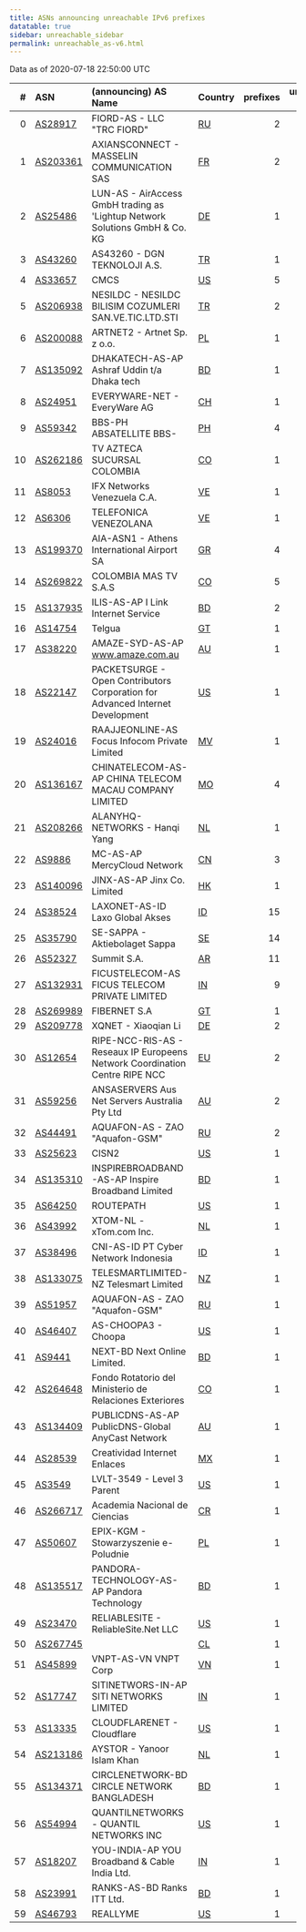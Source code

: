 ```yaml
---
title: ASNs announcing unreachable IPv6 prefixes
datatable: true
sidebar: unreachable_sidebar
permalink: unreachable_as-v6.html
---
```


Data as of 2020-07-18 22:50:00 UTC

<div class="datatable-begin"></div>

|   # | ASN                                      | (announcing) AS Name                                                            | Country                      |   prefixes |   unreachable /48s |
|----:|:-----------------------------------------|:--------------------------------------------------------------------------------|:-----------------------------|-----------:|-------------------:|
|   0 | [AS28917](unreachable_AS28917-v6.html)   | FIORD-AS - LLC "TRC FIORD"                                                      | [RU](unreachable_ru-v6.html) |          2 |             524289 |
|   1 | [AS203361](unreachable_AS203361-v6.html) | AXIANSCONNECT - MASSELIN COMMUNICATION SAS                                      | [FR](unreachable_fr-v6.html) |          2 |             524288 |
|   2 | [AS25486](unreachable_AS25486-v6.html)   | LUN-AS - AirAccess GmbH trading as 'Lightup Network Solutions GmbH &amp; Co. KG | [DE](unreachable_de-v6.html) |          1 |             524288 |
|   3 | [AS43260](unreachable_AS43260-v6.html)   | AS43260 - DGN TEKNOLOJI A.S.                                                    | [TR](unreachable_tr-v6.html) |          1 |             524288 |
|   4 | [AS33657](unreachable_AS33657-v6.html)   | CMCS                                                                            | [US](unreachable_us-v6.html) |          5 |             327680 |
|   5 | [AS206938](unreachable_AS206938-v6.html) | NESILDC - NESILDC BILISIM COZUMLERI SAN.VE.TIC.LTD.STI                          | [TR](unreachable_tr-v6.html) |          2 |              65537 |
|   6 | [AS200088](unreachable_AS200088-v6.html) | ARTNET2 - Artnet Sp. z o.o.                                                     | [PL](unreachable_pl-v6.html) |          1 |              65536 |
|   7 | [AS135092](unreachable_AS135092-v6.html) | DHAKATECH-AS-AP Ashraf Uddin t/a Dhaka tech                                     | [BD](unreachable_bd-v6.html) |          1 |              65536 |
|   8 | [AS24951](unreachable_AS24951-v6.html)   | EVERYWARE-NET - EveryWare AG                                                    | [CH](unreachable_ch-v6.html) |          1 |              65536 |
|   9 | [AS59342](unreachable_AS59342-v6.html)   | BBS-PH ABSATELLITE BBS-                                                         | [PH](unreachable_ph-v6.html) |          4 |              65536 |
|  10 | [AS262186](unreachable_AS262186-v6.html) | TV AZTECA SUCURSAL COLOMBIA                                                     | [CO](unreachable_co-v6.html) |          1 |              65536 |
|  11 | [AS8053](unreachable_AS8053-v6.html)     | IFX Networks Venezuela C.A.                                                     | [VE](unreachable_ve-v6.html) |          1 |              65536 |
|  12 | [AS6306](unreachable_AS6306-v6.html)     | TELEFONICA VENEZOLANA                                                           | [VE](unreachable_ve-v6.html) |          1 |              65536 |
|  13 | [AS199370](unreachable_AS199370-v6.html) | AIA-ASN1 - Athens International Airport SA                                      | [GR](unreachable_gr-v6.html) |          4 |              65536 |
|  14 | [AS269822](unreachable_AS269822-v6.html) | COLOMBIA MAS TV S.A.S                                                           | [CO](unreachable_co-v6.html) |          5 |              32768 |
|  15 | [AS137935](unreachable_AS137935-v6.html) | ILIS-AS-AP I Link Internet Service                                              | [BD](unreachable_bd-v6.html) |          2 |               8192 |
|  16 | [AS14754](unreachable_AS14754-v6.html)   | Telgua                                                                          | [GT](unreachable_gt-v6.html) |          1 |               4096 |
|  17 | [AS38220](unreachable_AS38220-v6.html)   | AMAZE-SYD-AS-AP www.amaze.com.au                                                | [AU](unreachable_au-v6.html) |          1 |               4096 |
|  18 | [AS22147](unreachable_AS22147-v6.html)   | PACKETSURGE - Open Contributors Corporation for Advanced Internet Development   | [US](unreachable_us-v6.html) |          1 |                256 |
|  19 | [AS24016](unreachable_AS24016-v6.html)   | RAAJJEONLINE-AS Focus Infocom Private Limited                                   | [MV](unreachable_mv-v6.html) |          1 |                256 |
|  20 | [AS136167](unreachable_AS136167-v6.html) | CHINATELECOM-AS-AP CHINA TELECOM MACAU COMPANY LIMITED                          | [MO](unreachable_mo-v6.html) |          4 |                 64 |
|  21 | [AS208266](unreachable_AS208266-v6.html) | ALANYHQ-NETWORKS - Hanqi Yang                                                   | [NL](unreachable_nl-v6.html) |          1 |                 64 |
|  22 | [AS9886](unreachable_AS9886-v6.html)     | MC-AS-AP MercyCloud Network                                                     | [CN](unreachable_cn-v6.html) |          3 |                 18 |
|  23 | [AS140096](unreachable_AS140096-v6.html) | JINX-AS-AP Jinx Co. Limited                                                     | [HK](unreachable_hk-v6.html) |          1 |                 16 |
|  24 | [AS38524](unreachable_AS38524-v6.html)   | LAXONET-AS-ID Laxo Global Akses                                                 | [ID](unreachable_id-v6.html) |         15 |                 15 |
|  25 | [AS35790](unreachable_AS35790-v6.html)   | SE-SAPPA - Aktiebolaget Sappa                                                   | [SE](unreachable_se-v6.html) |         14 |                 14 |
|  26 | [AS52327](unreachable_AS52327-v6.html)   | Summit S.A.                                                                     | [AR](unreachable_ar-v6.html) |         11 |                 11 |
|  27 | [AS132931](unreachable_AS132931-v6.html) | FICUSTELECOM-AS FICUS TELECOM PRIVATE LIMITED                                   | [IN](unreachable_in-v6.html) |          9 |                  9 |
|  28 | [AS269989](unreachable_AS269989-v6.html) | FIBERNET S.A                                                                    | [GT](unreachable_gt-v6.html) |          1 |                  8 |
|  29 | [AS209778](unreachable_AS209778-v6.html) | XQNET - Xiaoqian Li                                                             | [DE](unreachable_de-v6.html) |          2 |                  2 |
|  30 | [AS12654](unreachable_AS12654-v6.html)   | RIPE-NCC-RIS-AS - Reseaux IP Europeens Network Coordination Centre RIPE NCC     | [EU](unreachable_eu-v6.html) |          2 |                  2 |
|  31 | [AS59256](unreachable_AS59256-v6.html)   | ANSASERVERS Aus Net Servers Australia Pty Ltd                                   | [AU](unreachable_au-v6.html) |          2 |                  2 |
|  32 | [AS44491](unreachable_AS44491-v6.html)   | AQUAFON-AS - ZAO "Aquafon-GSM"                                                  | [RU](unreachable_ru-v6.html) |          2 |                  2 |
|  33 | [AS25623](unreachable_AS25623-v6.html)   | CISN2                                                                           | [US](unreachable_us-v6.html) |          1 |                  1 |
|  34 | [AS135310](unreachable_AS135310-v6.html) | INSPIREBROADBAND-AS-AP Inspire Broadband Limited                                | [BD](unreachable_bd-v6.html) |          1 |                  1 |
|  35 | [AS64250](unreachable_AS64250-v6.html)   | ROUTEPATH                                                                       | [US](unreachable_us-v6.html) |          1 |                  1 |
|  36 | [AS43992](unreachable_AS43992-v6.html)   | XTOM-NL - xTom.com Inc.                                                         | [NL](unreachable_nl-v6.html) |          1 |                  1 |
|  37 | [AS38496](unreachable_AS38496-v6.html)   | CNI-AS-ID PT Cyber Network Indonesia                                            | [ID](unreachable_id-v6.html) |          1 |                  1 |
|  38 | [AS133075](unreachable_AS133075-v6.html) | TELESMARTLIMITED-NZ Telesmart Limited                                           | [NZ](unreachable_nz-v6.html) |          1 |                  1 |
|  39 | [AS51957](unreachable_AS51957-v6.html)   | AQUAFON-AS - ZAO "Aquafon-GSM"                                                  | [RU](unreachable_ru-v6.html) |          1 |                  1 |
|  40 | [AS46407](unreachable_AS46407-v6.html)   | AS-CHOOPA3 - Choopa                                                             | [US](unreachable_us-v6.html) |          1 |                  1 |
|  41 | [AS9441](unreachable_AS9441-v6.html)     | NEXT-BD Next Online Limited.                                                    | [BD](unreachable_bd-v6.html) |          1 |                  1 |
|  42 | [AS264648](unreachable_AS264648-v6.html) | Fondo Rotatorio del Ministerio de Relaciones Exteriores                         | [CO](unreachable_co-v6.html) |          1 |                  1 |
|  43 | [AS134409](unreachable_AS134409-v6.html) | PUBLICDNS-AS-AP PublicDNS-Global AnyCast Network                                | [AU](unreachable_au-v6.html) |          1 |                  1 |
|  44 | [AS28539](unreachable_AS28539-v6.html)   | Creatividad Internet Enlaces                                                    | [MX](unreachable_mx-v6.html) |          1 |                  1 |
|  45 | [AS3549](unreachable_AS3549-v6.html)     | LVLT-3549 - Level 3 Parent                                                      | [US](unreachable_us-v6.html) |          1 |                  1 |
|  46 | [AS266717](unreachable_AS266717-v6.html) | Academia Nacional de Ciencias                                                   | [CR](unreachable_cr-v6.html) |          1 |                  1 |
|  47 | [AS50607](unreachable_AS50607-v6.html)   | EPIX-KGM - Stowarzyszenie e-Poludnie                                            | [PL](unreachable_pl-v6.html) |          1 |                  1 |
|  48 | [AS135517](unreachable_AS135517-v6.html) | PANDORA-TECHNOLOGY-AS-AP Pandora Technology                                     | [BD](unreachable_bd-v6.html) |          1 |                  1 |
|  49 | [AS23470](unreachable_AS23470-v6.html)   | RELIABLESITE - ReliableSite.Net LLC                                             | [US](unreachable_us-v6.html) |          1 |                  1 |
|  50 | [AS267745](unreachable_AS267745-v6.html) |                                                                                 | [CL](unreachable_cl-v6.html) |          1 |                  1 |
|  51 | [AS45899](unreachable_AS45899-v6.html)   | VNPT-AS-VN VNPT Corp                                                            | [VN](unreachable_vn-v6.html) |          1 |                  1 |
|  52 | [AS17747](unreachable_AS17747-v6.html)   | SITINETWORS-IN-AP SITI NETWORKS LIMITED                                         | [IN](unreachable_in-v6.html) |          1 |                  1 |
|  53 | [AS13335](unreachable_AS13335-v6.html)   | CLOUDFLARENET - Cloudflare                                                      | [US](unreachable_us-v6.html) |          1 |                  1 |
|  54 | [AS213186](unreachable_AS213186-v6.html) | AYSTOR - Yanoor Islam Khan                                                      | [NL](unreachable_nl-v6.html) |          1 |                  1 |
|  55 | [AS134371](unreachable_AS134371-v6.html) | CIRCLENETWORK-BD CIRCLE NETWORK BANGLADESH                                      | [BD](unreachable_bd-v6.html) |          1 |                  1 |
|  56 | [AS54994](unreachable_AS54994-v6.html)   | QUANTILNETWORKS - QUANTIL NETWORKS INC                                          | [US](unreachable_us-v6.html) |          1 |                  1 |
|  57 | [AS18207](unreachable_AS18207-v6.html)   | YOU-INDIA-AP YOU Broadband &amp; Cable India Ltd.                               | [IN](unreachable_in-v6.html) |          1 |                  1 |
|  58 | [AS23991](unreachable_AS23991-v6.html)   | RANKS-AS-BD Ranks ITT Ltd.                                                      | [BD](unreachable_bd-v6.html) |          1 |                  1 |
|  59 | [AS46793](unreachable_AS46793-v6.html)   | REALLYME                                                                        | [US](unreachable_us-v6.html) |          1 |                  1 |

<div class="datatable-end"></div>